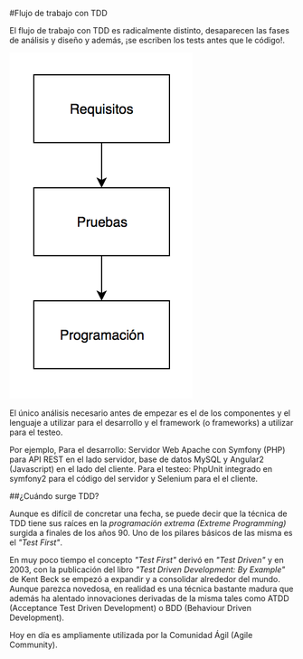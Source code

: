 #Flujo de trabajo con TDD

El flujo de trabajo con TDD es radicalmente distinto, desaparecen las fases de análisis 
y diseño y además, ¡se escriben los tests antes que le código!.

![Diagrama del flujo con tdd](../images/flujo-tdd.png "Flujo de trabajo con TDD")


El único análisis necesario antes de empezar es el de los componentes y el 
lenguaje a utilizar para el desarrollo y el framework (o frameworks) a utilizar 
para el testeo.

Por ejemplo, Para el desarrollo: Servidor Web Apache con Symfony (PHP) para API 
REST en el lado servidor, base de datos MySQL y Angular2 (Javascript) en el lado 
del cliente. Para el testeo: PhpUnit integrado en symfony2 para el código del 
servidor y Selenium para el el cliente.

##¿Cuándo surge TDD?

Aunque es difícil de concretar una fecha, se puede decir que la técnica de TDD 
tiene sus raíces en la *programación extrema (Extreme Programming)* surgida a 
finales de los años 90. Uno de los pilares básicos de las misma es el *"Test First"*.

En muy poco tiempo el concepto *"Test First"* derivó en *"Test Driven"* y en 2003, con la
publicación del libro *"Test Driven Development: By Example"* de Kent Beck se 
empezó a expandir y a consolidar alrededor del mundo. Aunque parezca novedosa, 
en realidad es una técnica bastante madura que además ha alentado innovaciones 
derivadas de la misma tales como ATDD (Acceptance Test Driven Development) o 
BDD (Behaviour Driven Development).

Hoy en día es ampliamente utilizada por la Comunidad Ágil (Agile Community).
